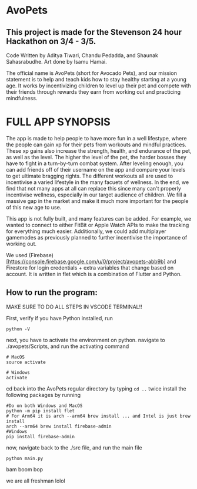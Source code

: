 # AvoPets

## This project is made for the Stevenson 24 hour Hackathon on 3/4 - 3/5.

Code Written by Aditya Tiwari, Chandu Pedadda, and Shaunak Sahasrabudhe.
Art done by Isamu Hamai.

The official name is AvoPets (short for Avocado Pets), and our mission statement is to help and teach kids how to stay healthy starting at a young age. It works by incentivizing children to level up their pet and compete with their friends through rewards they earn from working out and practicing mindfulness.

# FULL APP SYNOPSIS
The app is made to help people to have more fun in a well lifestype, where the people can gain xp for their pets from workouts and mindful practices. These xp gains also increase the strength, health, and endurance of the pet, as well as the level. The higher the level of the pet, the harder bosses they have to fight in a turn-by-turn combat system. After leveling enough, you can add friends off of their username on the app and compare your levels to get ultimate bragging rights. The different workouts all are used to incentivise a varied lifestyle in the many facuets of wellness. In the end, we find that not many apps at all can replace this since many can't properly incentivise wellness, especially in our target audience of children. We fill a massive gap in the market and make it much more important for the people of this new age to use.

This app is not fully built, and many features can be added. For example, we wanted to connect to either FitBit or Apple Watch APIs to make the tracking for everything much easier. Additionally, we could add multiplayer gamemodes as previously planned to further incentivise the importance of working out.

We used (Firebase)[https://console.firebase.google.com/u/0/project/avopets-abb9b] and Firestore for login credentials + extra variables that change based on account. It is written in flet which is a combination of Flutter and Python.

## How to run the program:
MAKE SURE TO DO ALL STEPS IN VSCODE TERMINAL!!

First, verify if you have Python installed, run
```
python -V
```

next, you have to activate the environment on python. navigate to ./avopets/Scripts, and run the activating command
```
# MacOS
source activate

# Windows
activate
```

cd back into the AvoPets regular directory by typing ```cd ..``` twice
install the following packages by running
```
#Do on both Windows and MacOS
python -m pip install flet
# For Arm64 it is arch --arm64 brew install ... and Intel is just brew install 
arch --arm64 brew install firebase-admin
#Windows
pip install firebase-admin
```

now, navigate back to the ./src file, and run the main file
```
python main.py
```

bam boom bop



we are all freshman lolol
